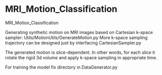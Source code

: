 # MRI_Motion_Classification
MRI_Motion_Classification

Generating synthetic motion on MRI images based on Cartesian k-space sampler: Utils/MotionUtils/GenerateMotion.py
More k-space sampling trajectory can be designed just by interfacing CartesianSampler.py

The generated motion is slice-dependent. In other words, for each slice it rotate the rigid 3d volume and apply k-space sampling in appropriate time.

For training the model fix directory in DataGenerator.py



